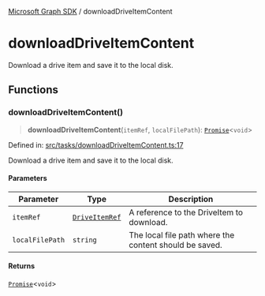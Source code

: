 [Microsoft Graph SDK](README.md) / downloadDriveItemContent

# downloadDriveItemContent

Download a drive item and save it to the local disk.

## Functions

### downloadDriveItemContent()

> **downloadDriveItemContent**(`itemRef`, `localFilePath`): [`Promise`](https://developer.mozilla.org/docs/Web/JavaScript/Reference/Global_Objects/Promise)\<`void`\>

Defined in: [src/tasks/downloadDriveItemContent.ts:17](https://github.com/Future-Secure-AI/microsoft-graph/blob/main/src/tasks/downloadDriveItemContent.ts#L17)

Download a drive item and save it to the local disk.

#### Parameters

| Parameter | Type | Description |
| ------ | ------ | ------ |
| `itemRef` | [`DriveItemRef`](DriveItemRef.md#driveitemref) | A reference to the DriveItem to download. |
| `localFilePath` | `string` | The local file path where the content should be saved. |

#### Returns

[`Promise`](https://developer.mozilla.org/docs/Web/JavaScript/Reference/Global_Objects/Promise)\<`void`\>
